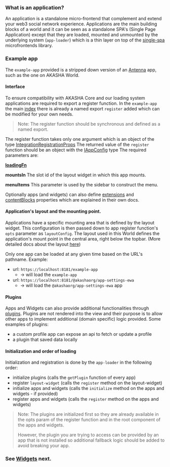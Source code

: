 ### What is an application?

An application is a standalone micro-frontend that complement and extend your web3 
social network experience. Applications are the main building blocks of a world 
and it can be seen as a standalone SPA's (Single Page Application) except that they 
are loaded, mounted and unmounted by the underlying system (`app-loader`) which is 
a thin layer on top of the [single-spa](https://single-spa.js.org/) microfrontends 
library.

### Example app
The `example-app` provided is a stripped down version of an [Antenna](./GLOSSARY.md#antenna) app, such as the one on AKASHA World.

#### Interface

To ensure compatibility with AKASHA Core and our loading system applications are
required to export a register function. In the `example-app` the main
[index](../apps/example-app/src/index.tsx) there is already a named export `register` added which
can be modified for your own needs.

> Note: The register function should be synchronous and defined as a named export.

The register function takes only one argument which is an object of the type
[IntegrationRegistrationProps](../libs/typings/src/ui/app-loader.ts)
The returned value of the `register` function should be an object with the [IAppConfig](../libs/typings/src/ui/apps.ts) type
The required parameters are:

**[loadingFn](./loading-fn.md)**

**mountsIn** The slot id of the layout widget in which this app mounts.

**menuItems** This parameter is used by the sidebar to construct the menu.

Optionally apps (and widgets) can also define
[extensions](./EXTENSIONS.MD) and
[contentBlocks](./CONTENT_BLOCKS.md) properties which are explained in their own docs.

#### Application's layout and the mounting point.

Applications have a specific mounting area that is defined by the layout widget.
This configuration is then passed down to app register function's `opts` parameter
as `layoutConfig`. The layout used in this World defines the application's mount point
in the central area, right below the topbar. (More detailed docs about the
layout [here](./layout-widget.md))

Only one app can be loaded at any given time based on the URL's pathname.
Example:

- url: `https://localhost:8181/example-app`
  - -> will load the `example-app`
- url: `https://localhost:8181/@akashaorg/app-settings-ewa`
  - -> will load
    the `@akashaorg/app-settings-ewa` app

#### Plugins

Apps and Widgets can also provide additional functionalities
through [plugins](./PLUGINS.md). Plugins are not rendered
into the view and their purpose is to allow other apps to implement additional
(domain specific) logic provided.
Some examples of plugins:

- a custom profile app can expose an api to fetch or update a profile
- a plugin that saved data locally

#### Initialization and order of loading

Initialization and registration is done by the `app-loader` in the following order:

- initialize plugins (calls the `getPlugin` function of every app)
- register `layout-widget` (calls the `register` method on the layout-widget)
- initialize apps and widgets (calls the `initialize` method on the apps and widgets - if provided)
- register apps and widgets (calls the `register` method on the apps and widgets)

> Note: The plugins are initialized first so they are already available in the opts
> param of the register function and in the root component of the apps and widgets.
>
> However, the plugin you are trying to access can be provided by an app that is not
> installed so additional fallback logic should be added to avoid breaking your app.

### See [Widgets](./WIDGETS.md) next.
